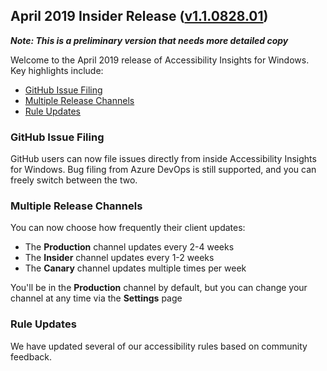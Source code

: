 ## April 2019 Insider Release ([v1.1.0828.01](https://github.com/Microsoft/accessibility-insights-windows/releases/tag/v1.1.0828.01))

***Note: This is a preliminary version that needs more detailed copy***

Welcome to the April 2019 release of Accessibility Insights for Windows. Key highlights include:

  - [GitHub Issue Filing](#github-issue-filing)
  - [Multiple Release Channels](#multiple-release-channels)
  - [Rule Updates](#rule-updates)

### GitHub Issue Filing

GitHub users can now file issues directly from inside Accessibility Insights for Windows. Bug filing from Azure DevOps is still supported, and you can freely switch between the two.

### Multiple Release Channels

You can now choose how frequently their client updates:
- The **Production** channel updates every 2-4 weeks
- The **Insider** channel updates every 1-2 weeks
- The **Canary** channel updates multiple times per week

You'll be in the **Production** channel by default, but you can change your channel at any time via the **Settings** page

### Rule Updates

We have updated several of our accessibility rules based on community feedback.
